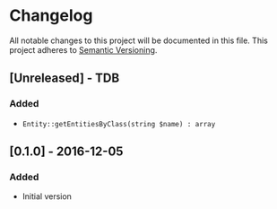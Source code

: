 # Changelog
All notable changes to this project will be documented in this file.
This project adheres to [Semantic Versioning](http://semver.org/).

## [Unreleased] - TDB
### Added
  * `Entity::getEntitiesByClass(string $name) : array`

## [0.1.0] - 2016-12-05
### Added
  * Initial version
